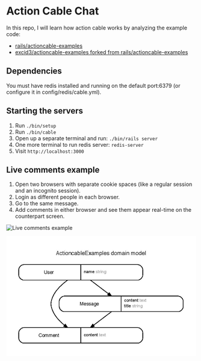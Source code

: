 # Action Cable Chat

In this repo, I will learn how action cable works by analyzing the example code:
- [rails/actioncable-examples](https://github.com/rails/actioncable-examples)
- [excid3/actioncable-examples forked from rails/actioncable-examples
](https://github.com/excid3/actioncable-examples)


## Dependencies

You must have redis installed and running on the default port:6379 (or configure it in config/redis/cable.yml).

## Starting the servers

1. Run `./bin/setup`
2. Run `./bin/cable`
3. Open up a separate terminal and run: `./bin/rails server`
4. One more terminal to run redis server: `redis-server`
4. Visit `http://localhost:3000`

## Live comments example

1. Open two browsers with separate cookie spaces (like a regular session and an incognito session).
2. Login as different people in each browser.
3. Go to the same message.
4. Add comments in either browser and see them appear real-time on the counterpart screen.

![Live comments example](https://github.com/rails/actioncable-examples/raw/master/example.gif?raw=true)

![](./erd-page-001.jpg)

